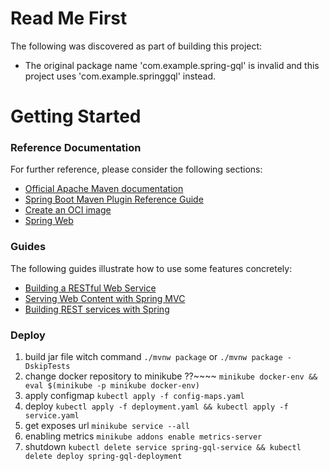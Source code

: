 # Read Me First
The following was discovered as part of building this project:

* The original package name 'com.example.spring-gql' is invalid and this project uses 'com.example.springgql' instead.

# Getting Started

### Reference Documentation
For further reference, please consider the following sections:

* [Official Apache Maven documentation](https://maven.apache.org/guides/index.html)
* [Spring Boot Maven Plugin Reference Guide](https://docs.spring.io/spring-boot/docs/2.7.2/maven-plugin/reference/html/)
* [Create an OCI image](https://docs.spring.io/spring-boot/docs/2.7.2/maven-plugin/reference/html/#build-image)
* [Spring Web](https://docs.spring.io/spring-boot/docs/2.7.2/reference/htmlsingle/#web)

### Guides
The following guides illustrate how to use some features concretely:

* [Building a RESTful Web Service](https://spring.io/guides/gs/rest-service/)
* [Serving Web Content with Spring MVC](https://spring.io/guides/gs/serving-web-content/)
* [Building REST services with Spring](https://spring.io/guides/tutorials/rest/)

### Deploy
1. build jar file witch command ```./mvnw package``` or ```./mvnw package -DskipTests```
2. change docker repository to minikube ??~~~~
   ```minikube docker-env && eval $(minikube -p minikube docker-env)```
3. apply configmap
   ```kubectl apply -f config-maps.yaml```
4. deploy
   ```kubectl apply -f deployment.yaml && kubectl apply -f service.yaml```
5. get exposes url 
   ```minikube service --all```
6. enabling metrics
   ```minikube addons enable metrics-server```
7. shutdown
   ```kubectl delete service spring-gql-service && kubectl delete deploy spring-gql-deployment```